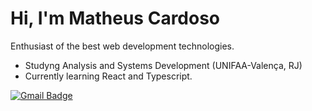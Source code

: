 # Hi, I'm Matheus Cardoso

Enthusiast of the best web development technologies.

- Studyng Analysis and Systems Development (UNIFAA-Valença, RJ)
- Currently learning React and Typescript.

[![Gmail Badge](https://img.shields.io/badge/-cardoso.matheusbs@gmail.com-00875f?style=flat-square&logo=Gmail&logoColor=white&link=mailto:cardoso.matheusbs@gmail.com)](mailto:cardoso.matheusbs@gmail.com)
